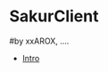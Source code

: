 # SakurClient
#by xxAROX, ....

 - [Intro](https://gist.github.com/HybridEidolon/fe467dab9eb885981ddd)
